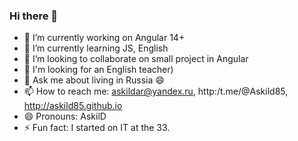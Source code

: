 ### Hi there 👋

- 🔭 I’m currently working on Angular 14+
- 🌱 I’m currently learning JS, English
- 👯 I’m looking to collaborate on small project in Angular
- 🤔 I'm looking for an English teacher)
- 💬 Ask me about living in Russia 😄
- 📫 How to reach me: askildar@yandex.ru, http:/t.me/@Askild85, http://askild85.github.io
- 😄 Pronouns: AskilD
- ⚡ Fun fact: I started on IT at the 33.

